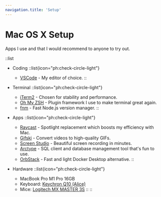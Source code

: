 ```yaml
---
navigation.title: 'Setup'
---
```


# Mac OS X Setup

Apps I use and that I would recommend to anyone to try out.

::list
- Coding
  ::list{icon="ph:check-circle-light"}
  - [VSCode](https://code.visualstudio.com/) - My editor of choice.
  ::

- Terminal
  ::list{icon="ph:check-circle-light"}
  - [iTerm2](https://iterm2.com/) - Chosen for stability and performance.
  - [Oh My ZSH](https://ohmyz.sh/) - Plugin framework I use to make terminal great again.
  - [fnm](https://github.com/Schniz/fnm) - Fast Node.js version manager.
  ::

- Apps
  ::list{icon="ph:check-circle-light"}
  - [Raycast](https://www.raycast.com/) - Spotlight replacement which boosts my efficiency with Mac.
  - [Gifski](https://sindresorhus.com/gifski) - Convert videos to high-quality GIFs.
  - [Screen Studio](https://www.screen.studio/) - Beautiful screen recording in minutes.
  - [Arctype](https://arctype.com/) - SQL client and database management tool that's fun to use.
  - [OrbStack](https://orbstack.dev/) - Fast and light Docker Desktop alternative.
  ::

- Hardware
  ::list{icon="ph:check-circle-light"}
  - MacBook Pro M1 Pro 16GB
  - Keyboard: [Keychron Q10 (Alice)](https://www.keychron.com/products/keychron-q10-alice-layout-qmk-custom-mechanical-keyboard)
  - Mice: [Logitech MX MASTER 3S](https://www.logitech.com/en-us/products/mice/mx-master-3s.910-006556.html)
  ::
::
